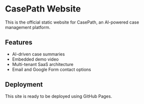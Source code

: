 
# CasePath Website

This is the official static website for CasePath, an AI-powered case management platform.

## Features

- AI-driven case summaries
- Embedded demo video
- Multi-tenant SaaS architecture
- Email and Google Form contact options

## Deployment

This site is ready to be deployed using GitHub Pages.

